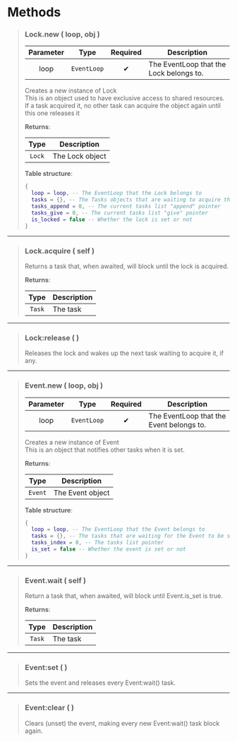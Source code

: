 # Methods
>### Lock.new ( loop, obj )
>| Parameter | Type | Required | Description |
>| :-: | :-: | :-: | - |
>| loop | `EventLoop` | ✔ | The EventLoop that the Lock belongs to. |
>
>Creates a new instance of Lock<br>
>This is an object used to have exclusive access to shared resources.<br>
>If a task acquired it, no other task can acquire the object again until this one releases it
>
>**Returns**:
>
>| Type | Description |
>| :-: | - |
>| `Lock` | The Lock object |
>
>**Table structure**:
>```Lua
>{
>	loop = loop, -- The EventLoop that the Lock belongs to
>	tasks = {}, -- The Tasks objects that are waiting to acquire the Lock
>	tasks_append = 0, -- The current tasks list "append" pointer
>	tasks_give = 0, -- The current tasks list "give" pointer
>	is_locked = false -- Whether the lock is set or not
>}
>```
---
>### Lock.acquire ( self )
>
>Returns a task that, when awaited, will block until the lock is acquired.
>
>**Returns**:
>
>| Type | Description |
>| :-: | - |
>| `Task` | The task |
>
---
>### Lock:release (  )
>
>Releases the lock and wakes up the next task waiting to acquire it, if any.
>
---
>### Event.new ( loop, obj )
>| Parameter | Type | Required | Description |
>| :-: | :-: | :-: | - |
>| loop | `EventLoop` | ✔ | The EventLoop that the Event belongs to. |
>
>Creates a new instance of Event<br>
>This is an object that notifies other tasks when it is set.
>
>**Returns**:
>
>| Type | Description |
>| :-: | - |
>| `Event` | The Event object |
>
>**Table structure**:
>```Lua
>{
>	loop = loop, -- The EventLoop that the Event belongs to
>	tasks = {}, -- The tasks that are waiting for the Event to be set
>	tasks_index = 0, -- The tasks list pointer
>	is_set = false -- Whether the event is set or not
>}
>```
---
>### Event.wait ( self )
>
>Return a task that, when awaited, will block until Event.is_set is true.
>
>**Returns**:
>
>| Type | Description |
>| :-: | - |
>| `Task` | The task |
>
---
>### Event:set (  )
>
>Sets the event and releases every Event:wait() task.
>
---
>### Event:clear (  )
>
>Clears (unset) the event, making every new Event:wait() task block again.
>